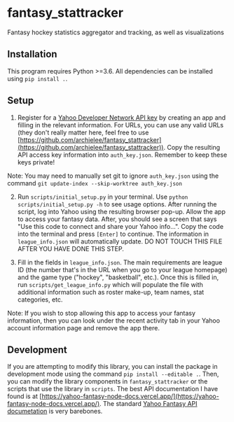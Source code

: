 # fantasy_stattracker
Fantasy hockey statistics aggregator and tracking, as well as visualizations

## Installation
This program requires Python >=3.6. All dependencies can be installed using `pip install .`.

## Setup
1. Register for a [Yahoo Developer Network API key](https://developer.yahoo.com/apps/) by creating an app and filling in the relevant information. For URLs, you can use any valid URLs (they don't really matter here, feel free to use [https://github.com/archielee/fantasy_stattracker](https://github.com/archielee/fantasy_stattracker)). Copy the resulting API access key information into `auth_key.json`. Remember to keep these keys private!

Note: You may need to manually set git to ignore `auth_key.json` using the command `git update-index --skip-worktree auth_key.json` 

2. Run `scripts/initial_setup.py` in your terminal. Use `python scripts/initial_setup.py -h` to see usage options. After running the script, log into Yahoo using the resulting browser pop-up. Allow the app to access your fantasy data. After, you should see a screen that says "Use this code to connect and share your Yahoo info...". Copy the code into the terminal and press `[Enter]` to continue. The information in `league_info.json` will automatically update. DO NOT TOUCH THIS FILE AFTER YOU HAVE DONE THIS STEP.

3. Fill in the fields in `league_info.json`. The main requirements are league ID (the number that's in the URL when you go to your league homepage) and the game type ("hockey", "basketball", etc.). Once this is filled in, run `scripts/get_league_info.py` which will populate the file with additional information such as roster make-up, team names, stat categories, etc.

Note: If you wish to stop allowing this app to access your fantasy information, then you can look under the recent activity tab in your Yahoo account information page and remove the app there.

## Development
If you are attempting to modify this library, you can install the package in development mode using the command `pip install --editable .`. Then, you can modify the library components in `fantasy_stattracker` or the scripts that use the library in `scripts`. The best API documentation I have found is at [https://yahoo-fantasy-node-docs.vercel.app/](https://yahoo-fantasy-node-docs.vercel.app/). The standard [Yahoo Fantasy API documetation](https://developer.yahoo.com/fantasysports/guide/) is very barebones.
